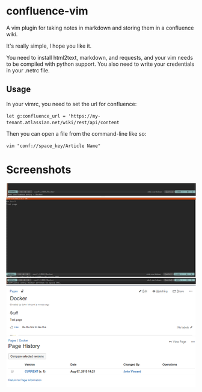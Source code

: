 # confluence-vim
A vim plugin for taking notes in markdown and storing them in a confluence wiki.

It's really simple, I hope you like it.

You need to install html2text, markdown, and requests, and your vim needs to
be compiled with python support. You also need to write your credentials in
your .netrc file.

## Usage

In your vimrc, you need to set the url for confluence:

`let g:confluence_url = 'https://my-tenant.atlassian.net/wiki/rest/api/content`

Then you can open a file from the command-line like so:

`vim "conf://space_key/Article Name"`

# Screenshots
![New Entry](/images/new-entry.png?raw=true)
![Editing](/images/editing.png?raw=true)
![Saving](/images/saving.png?raw=true)
![Result](/images/final-result.png?raw=true)
![Page History](/images/history.png?raw=true)
